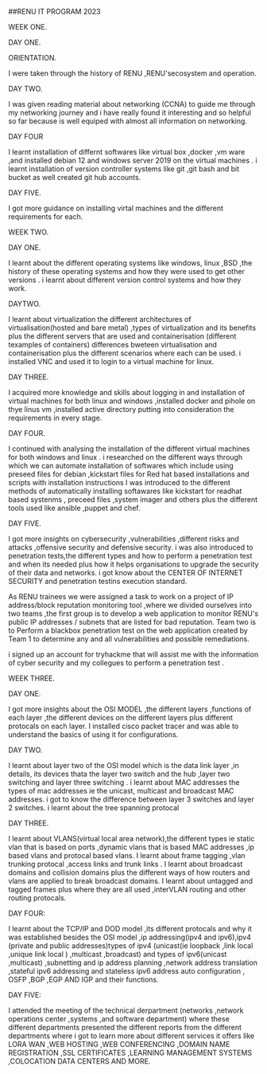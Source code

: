 ##RENU IT PROGRAM 2023

WEEK ONE.

DAY ONE.

ORIENTATION.

I were taken through the history of RENU ,RENU'secosystem and operation.

DAY TWO.

I   was given reading material about networking (CCNA) to guide me through my networking journey and i have really found it interesting and so helpful so far because is well equiped with almost all information on networking.

DAY FOUR

I learnt installation of differnt softwares like virtual box ,docker ,vm ware ,and installed 
debian 12  and windows server 2019 on the virtual machines .
i learnt installation of version controller systems like git ,git bash and bit bucket as well created git hub accounts.

DAY FIVE.

I got more guidance on installing virtal machines and the different requirements for each.

WEEK TWO.

DAY ONE.

I learnt about the different operating systems like windows, linux ,BSD ,the history of these operating systems and how they were used to get other versions .
i learnt about different version control systems and how they work.

DAYTWO.

I learnt about virtualization the different architectures of virtualisation(hosted and bare metal) ,types of virtualization and its benefits  plus the different servers that are used and containerisation (different texamples of containers)
differences bweteen virtualisation and containerisation plus the different scenarios where each can be used.
i installed VNC and used it to login to a virtual machine for linux.

DAY THREE.

I acquired more knowledge and skills about logging in and installation of virtual machines for both linux and windows ,installed docker and pihole on thye linus vm ,installed active directory putting into consideration the requirements in every stage.

DAY FOUR.

I continued with analysing the installation of the different virtual machines for both windows and linux .
i researched on the different ways through which we can automate installation of softwares which include using preseed files for debian ,kickstart files for Red hat based installations and scripts  with installation instructions
I was introduced to the different methods of automatically installing softawares like kickstart for readhat based systenms , preceed files ,system imager and others plus the different tools used like ansible ,puppet and chef.

DAY FIVE.

I got more insights on cybersecurity ,vulnerabilities ,different risks and attacks ,offensive security and defensive security.
i was also introduced to penetration tests,the different types and how to perform a penetration test and when its needed plus how it helps organisations to upgrade the security of their data and networks.
i got know about the CENTER OF INTERNET SECURITY and penetration testins execution standard.

As RENU trainees we were assigned a task to work on a project of  IP address/block reputation monitoring tool
,where we divided ourselves into two teams ,the first group is to develop a web application to monitor RENU's public IP addresses / subnets that are listed for bad reputation.
Team two is to Perform a blackbox penetration test on the web application created by Team 1 to determine any and all vulnerabilities and possible remediations.

i signed up an account for tryhackme that will assist me with the information of cyber security and my collegues to perform a penetration test .

WEEK THREE.

DAY ONE.

I got more insights about the OSI MODEL ,the different layers ,functions of each layer ,the different devices on the different layers plus different protocals on each layer.
I installed cisco packet tracer and was able to understand the basics of using it for configurations.

DAY TWO.

I learnt about layer two of the OSI model which is the data link layer ,in details, its devices thata the layer two switch and the hub ,layer two switching and layer three switching .
i learnt about MAC addresses the types of mac addresses ie the unicast, multicast and broadcast MAC addresses.
i got to know the difference between layer 3 switches and layer 2 switches.
i learnt about the tree spanning protocal

DAY THREE.

I learnt about VLANS(virtual local area network),the different types ie static vlan that is based on ports ,dynamic vlans that is based MAC addresses ,ip based vlans  and protocal based vlans.
I learnt about frame tagging ,vlan trunking protocal ,access links and trunk links .
I learnt about broadcast domains and collision domains plus the different ways of how routers and vlans are applied to break broadcast domains.
I learnt about  untagged and tagged frames plus where they are all used  ,interVLAN routing and other routing protocals.

DAY FOUR:

I learnt about the TCP/IP and DOD model ,its different protocals and why it was  established besides the OSI model ,ip addressing(ipv4 and ipv6),ipv4 (private and public addresses)types of ipv4 (unicast(ie loopback ,link local ,unique link local ) ,multicast ,broadcast) and types of ipv6(unicast ,multicast) ,subnetting and ip address planning ,network address translation ,stateful ipv6 addressing and stateless ipv6 address auto configuration , OSFP ,BGP ,EGP AND IGP and their functions.


DAY FIVE:

I attended the meeting of the technical derpartment (networks ,network operations center ,systems ,and software department) where these different departments presented the different reports from the different departments where i got to learn more about different services it offers like LORA WAN ,WEB HOSTING ,WEB CONFERENCING ,DOMAIN NAME REGISTRATION ,SSL CERTIFICATES ,LEARNING MANAGEMENT SYSTEMS ,COLOCATION DATA CENTERS AND MORE.
           